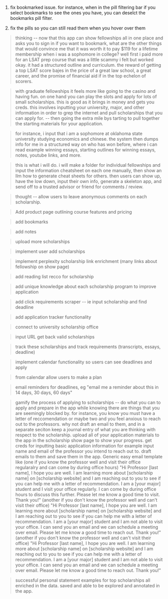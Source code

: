 1. fix bookmarked issue. for instance, when in the pill filtering bar if you select bookmarks to see the ones you have, you can deselct the bookmarks pill filter. 

2. fix the pills so you can still read them when you hover over them 
  
> thinking -- now that this app can show fellowships all in one place and asks you to sign in if you want to bookmark, what are the other things that would convince me that it was worth it to pay $119 for a lifetime membership when i was a sophomore in college? well first i paid more for an LSAT prep course that was a little scammy i felt but worked okay. it had a structured outline and curriculum. the reward of getting a top LSAT score bajes in the price of a great law school, a great career, and the promise of financial aid if in the top echelon of scorers. 

> with graduate fellowships it feels more like going to the casino and having fun. on one hand you can play the slots and apply for lots of small scholarships. this is good as it brings in money and gets you creds. this involves inputting your university, major, and other information in order to grep the internet and pull scholarships that you can apply for. -- then going the extra mile bys tarting to pull together the starting materials for your application. 

> for instance, i input that i am a sophomore at oklahoma state university studying economics and chinese. the system then dumps info for me in a structured way on who has won before, where i can read example winning essays, starting outlines for winning essays, notes, youtube links, and more. 

> this is what i will do. i will make a folder for individual fellowships and input the information cheatsheet on each one manually, then show an llm how to generate cheat sheets for others. then users can show up, have the low down, input their own info, generate a skeleton app, and send off to a trusted advisor or friend for comments / review. 

> thought -- allow users to leave anonymous comments on each scholarship. 



> Add product page outlining course features and pricing

> add bookmarks

> add notes 

> upload more scholarships

> implement user add scholarships

> implement perplexity scholarship link enrichment (many links about fellowship on show page)

> add reading list recco for scholarship 

> add unique knowledge about each scholarship program to improve application 

> add click requirements scraper -- ie input scholarship and find deadline 

> add application tracker functionality 

> connect to university scholarship office 

> input URL get back valid scholarships 

> track these scholarships and track requirements (transcripts, essays, deadline)

> implement calendar functionality so users can see deadlines and apply 

> from calendar allow users to make a plan 

> email reminders for deadlines, eg "email me a reminder about this in 14 days, 30 days, 60 days"

> gamify the process of applying to scholarships -- do what you can to apply and prepare in the app while knowing there are 
>  things that you are seemingly blocked by. for instance, you know you must have a letter of reccomendation or maybe two
>  and you feel anxious to reach out to the professors. why not draft an email to them, and in a separate seciton 
>  keep a journal entry of what you are thinking with respect to the scholarship. upload all of your application materials 
>  to the app in the scholarship show page to show your progress. get creds for inputting basic application information 
>  for example input name and email of the professor you intend to reach out to. draft emails to them and save them in the app. 
>  Generic easy email template like (one if you know the professor well and visit their office regularalry and can come by during office hours)
>  "Hi Professor [last name], I hope you are well. I am learning more about [scholarship name] on [scholarship website] and I am reaching out to you to see if you can help me with a letter of recommendation. I am a [your major] student and I visit your office regularly. I can come by during office hours to discuss this further. Please let me know a good time to visit. Thank you!"
>  (another if you don't know the professor well and can't visit their office)
>  "Hi Professor [last name], I hope you are well. I am learning more about [scholarship name] on [scholarship website] and I am reaching out to you to see if you can help me with a letter of recommendation. I am a [your major] student and I am not able to visit your office. I can send you an email and we can schedule a meeting over email. Please let me know a good time to reach out. Thank you!"
>  (another if you don't know the professor well and can't visit their office)
>  "Hi Professor [last name], I hope you are well. I am learning more about [scholarship name] on [scholarship website] and I am reaching out to you to see if you can help me with a letter of recommendation. I am a [your major] student and I am not able to visit your office. I can send you an email and we can schedule a meeting over email. Please let me know a good time to reach out. Thank you!"

> successful personal statement examples for top scholarships all enriched in the data. saved and able to be explored and annotated in the app. 